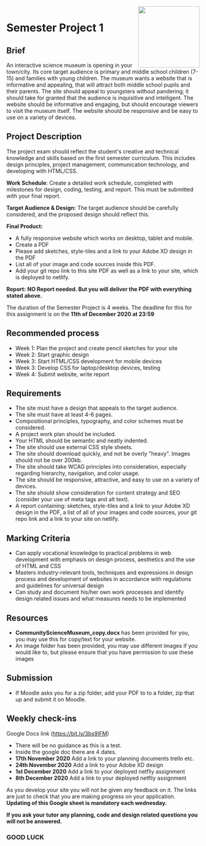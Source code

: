 <img src="./.readme/noroff-light.png" width="160" align="right">

# Semester Project 1

## Brief
An interactive science museum is opening in your town/city. Its core target audience is primary and middle school children (7-15) and families with young children. The museum wants a website that is informative and appealing, that will attract both middle school pupils and their parents. The site should appeal to youngsters without pandering; it should take for granted that the audience is inquisitive and intelligent. The website should be informative and engaging, but should encourage viewers to visit the museum itself. The website should be responsive and be easy to use on a variety of devices.

## Project Description
The project exam should reflect the student's creative and technical knowledge and skills based on the first semester curriculum. This includes design principles, project management, communication technology, and developing with HTML/CSS.

**Work Schedule**: Create a detailed work schedule, completed with milestones for design, coding, testing, and report. This must be submitted with your final report.

**Target Audience & Design:** The target audience should be carefully considered, and the proposed design should reflect this.

**Final Product:** 
- A fully responsive website which works on desktop, tablet and mobile.
- Create a PDF
- Please add sketches, style-tiles and a link to your Adobe XD design in the PDF
- List all of your image and code sources inside this PDF.
- Add your git repo link to this site PDF as well as a link to your site, which is deployed to netlify. 

**Report:**  **NO Report needed. But you will deliver the PDF with everything stated above.**

The duration of the Semester Project is 4 weeks.
The deadline for this for this assignment is on the **11th of December 2020 at 23:59**

## Recommended process
- Week 1: Plan the project and create pencil sketches for your site
- Week 2: Start graphic design
- Week 3: Start HTML/CSS development for mobile devices
- Week 3: Develop CSS for laptop/desktop devices, testing
- Week 4: Submit website, write report


## Requirements
- The site must have a design that appeals to the target audience.
- The site must have at least 4-6 pages.
- Compositional principles, typography, and color schemes must be considered.
- A project work plan should be included.
- Your HTML should be semantic and neatly indented.
- The site should use external CSS style sheets.
- The site should download quickly, and not be overly "heavy". Images should not be over 200kb.
- The site should take WCAG principles into consideration, especially regarding hierarchy, navigation, and color usage.
- The site should be responsive, attractive, and easy to use on a variety of devices.
- The site should show consideration for content strategy and SEO (consider your use of meta tags and alt text).
- A report containing: sketches, style-tiles and a link to your Adobe XD design in the PDF, a list of all of your images and code sources, your git repo link and a link to your site on netlify.


## Marking Criteria
- Can apply vocational knowledge to practical problems in web development with emphasis on design process, aesthetics and the use of HTML and CSS
- Masters industry-relevant tools, techniques and expressions in design process and development of websites in accordance with regulations and guidelines for universal design
- Can study and document his/her own work processes and identify design related issues and what measures needs to be implemented

## Resources
- **CommunityScienceMuseum_copy.docx** has been provided for you, you may use this for copy/text for your website.
- An image folder has been provided, you may use different images if you would like to, but please ensure that you have permission to use these images

## Submission
- If Moodle asks you for a zip folder, add your PDF to to a folder, zip that up and submit it on Moodle.

## Weekly check-ins
Google Docs link (https://bit.ly/3bs9IFM)

- There will be no guidance as this is a test.
- Inside the google doc there are 4 dates.
- **17th November 2020** Add a link to your planning documents trello etc.
- **24th November 2020** Add a link to your Adobe XD design
- **1st December 2020** Add a link to your deployed netfliy assignment
- **8th December 2020** Add a link to your deployed netfliy assignment

As you develop your site you will not be given any feedback on it. The links are just to check that you are making progress on your application.
**Updating of this Google sheet is mandatory each wednesday.**

**If you ask your tutor any planning, code and design related questions you will not be answered.**
### GOOD LUCK
